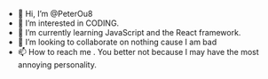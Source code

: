 - 👋 Hi, I’m @PeterOu8
- 👀 I’m interested in CODING.
- 🌱 I’m currently learning JavaScript and the React framework. 
- 💞️ I’m looking to collaborate on nothing cause I am bad
- 📫 How to reach me . You better not because I may have the most annoying personality.
